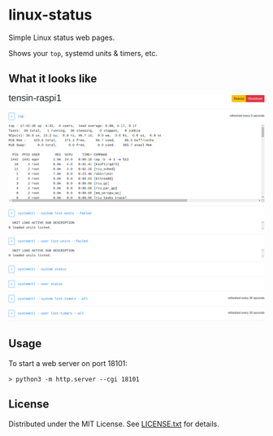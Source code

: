 linux-status
============

Simple Linux status web pages.

Shows your `top`, systemd units & timers, etc.

What it looks like
------------------

![Example page][example]

[example]: img/example.png "Example page"

Usage
-----

To start a web server on port 18101:

    > python3 -m http.server --cgi 18101

License
-------
Distributed under the MIT License.
See [LICENSE.txt] for details.

[LICENSE.txt]: LICENSE.txt

